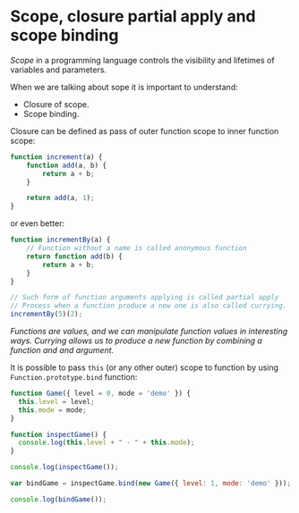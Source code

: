 # Scope, closure partial apply and scope binding

*Scope* in a programming language controls the visibility and lifetimes of variables and parameters.

When we are talking about sope it is important to understand:
* Closure of scope.
* Scope binding.

Closure can be defined as pass of outer function scope to inner function scope:

```js
function increment(a) {
    function add(a, b) {
        return a + b;
    }

    return add(a, 1);
}
```

or even better:

```js
function incrementBy(a) {
    // Function without a name is called anonymous function
    return function add(b) {
        return a + b;
    }
}

// Such form of function arguments applying is called partial apply
// Process when a function produce a new one is also called currying.
incrementBy(5)(2);
```

*Functions are values, and we can manipulate function values in interesting ways. Currying allows us to produce a new function by combining a function and and argument.*

It is possible to pass `this` (or any other outer) scope to function by using `Function.prototype.bind` function:

```js
function Game({ level = 0, mode = 'demo' }) {
  this.level = level;
  this.mode = mode;
}

function inspectGame() {
  console.log(this.level + " - " + this.mode);
}

console.log(inspectGame());

var bindGame = inspectGame.bind(new Game({ level: 1, mode: 'demo' }));

console.log(bindGame());
```